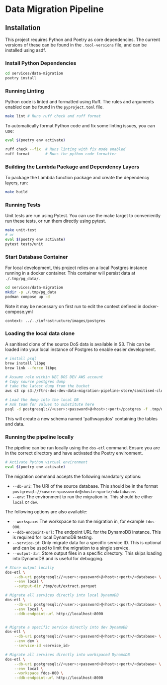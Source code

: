 # Data Migration Pipeline

## Installation

This project requires Python and Poetry as core dependencies.
The current versions of these can be found in the `.tool-versions` file, and can be installed using asdf.

### Install Python Dependencies

```bash
cd services/data-migration
poetry install
```

### Running Linting

Python code is linted and formatted using Ruff. The rules and arguments enabled can be found in the `pyproject.toml` file.

```bash
make lint # Runs ruff check and ruff format
```

To automatically format Python code and fix some linting issues, you can use:

```bash
eval $(poetry env activate)

ruff check --fix  # Runs linting with fix mode enabled
ruff format       # Runs the python code formatter
```

### Building the Lambda Package and Dependency Layers

To package the Lambda function package and create the dependency layers, run:

```bash
make build
```

### Running Tests

Unit tests are run using Pytest. You can use the make target to conveniently run these tests, or run them directly using pytest.

```bash
make unit-test
# or
eval $(poetry env activate)
pytest tests/unit
```

### Start Database Container

For local development, this project relies on a local Postgres instance running in a docker container.
This container will persist data at `./.tmp/pg_data/`.

```bash
cd services/data-migration
mkdir -p ./.tmp/pg_data
podman compose up -d
```

Note it may be necessary on first run to edit the context defined in docker-compose.yml

```context: ../../infrastructure/images/postgres```

### Loading the local data clone

A sanitised clone of the source DoS data is available in S3.
This can be loaded into your local instance of Postgres to enable easier development.

```bash
# install psql
brew install libpq
brew link --force libpq
```

```bash
# Assume role within UEC DOS DEV AWS account
# Copy source postgres dump
# take the latest dump from the bucket
aws s3 cp s3://ftrs-dos-dev-data-migration-pipeline-store/sanitised-clone/05-03-25/dos-pgdump.sql .tmp/dos-01-02-24.sql

# Load the dump into the local DB
# Ask team for values to substitute here
psql -d postgresql://<user>:<password>@<host>:<port>/postgres -f .tmp/dos-01-02-24.sql
```

This will create a new schema named 'pathwaysdos' containing the tables and data.

### Running the pipeline locally

The pipeline can be run locally using the `dos-etl` command. Ensure you are in the correct directory and have activated the Poetry environment.

```bash
# Activate Python virtual environment
eval $(poetry env activate)
```

The migration command accepts the following mandatory options:

- `--db-uri`: The URI of the source database. This should be in the format `postgresql://<user>:<password>@<host>:<port>/<database>`.
- `--env`: The environment to run the migration in. This should be either `local` or `dev`.

The following options are also available:

- `--workspace`: The workspace to run the migration in, for example `fdos-000`.
- `--ddb-endpoint-url`: The endpoint URL for the DynamoDB instance. This is required for local DynamoDB testing.
- `--service-id`: Only migrate data for a specific service ID. This is optional and can be used to limit the migration to a single service.
- `--output-dir`: Store output files in a specific directory. This skips loading into DynamoDB and is useful for debugging.

```bash
# Store output locally
dos-etl \
    --db-uri postgresql://<user>:<password>@<host>:<port>/<database> \
    --env local \
    --output-dir /tmp/out/extract.parquet

# Migrate all services directly into local DynamoDB
dos-etl \
    --db-uri postgresql://<user>:<password>@<host>:<port>/<database> \
    --env local \
    --ddb-endpoint-url http://localhost:8000


# Migrate a specific service directly into dev DynamoDB
dos-etl \
    --db-uri postgresql://<user>:<password>@<host>:<port>/<database> \
    --env dev \
    --service-id <service_id>

# Migrate all services directly into workspaced DynamoDB
dos-etl \
    --db-uri postgresql://<user>:<password>@<host>:<port>/<database> \
    --env local \
    --workspace fdos-000 \
    --ddb-endpoint-url http://localhost:8000
```
